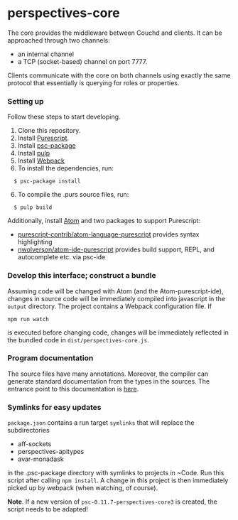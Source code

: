 perspectives-core
======================

The core provides the middleware between Couchd and clients. It can be approached through two channels:
* an internal channel
* a TCP (socket-based) channel on port 7777.

Clients communicate with the core on both channels using exactly the same protocol that essentially is querying for roles or properties.

### Setting up
Follow these steps to start developing.

1. Clone this repository.
2. Install [Purescript](http://www.purescript.org).
3. Install [psc-package](https://github.com/purescript/psc-package)
4. Install [pulp](https://github.com/purescript-contrib/pulp)
5. Install [Webpack](https://webpack.js.org/)
5. To install the dependencies, run:

```
  $ psc-package install
```

6. To compile the .purs source files, run:

```
  $ pulp build
```

Additionally, install [Atom](https://atom.io/) and two packages to support Purescript:
  * [purescript-contrib/atom-language-purescript](https://github.com/purescript-contrib/atom-language-purescript) provides syntax highlighting
  * [nwolverson/atom-ide-purescript](https://github.com/nwolverson/atom-ide-purescript) provides build support, REPL, and autocomplete etc. via psc-ide


### Develop this interface; construct a bundle
Assuming code will be changed with Atom (and the Atom-purescript-ide), changes in source code will be immediately compiled into javascript in the `output` directory. The project contains a Webpack configuration file. If

`npm run watch`

is executed before changing code, changes will be immediately reflected in the bundled code in `dist/perspectives-core.js`.

### Program documentation
The source files have many annotations. Moreover, the compiler can generate standard documentation from the types in the sources. The entrance point to this documentation is [here](generated-docs/Perspectives.Docu.Main.html#t:x).

### Symlinks for easy updates
`package.json` contains a run target `symlinks` that will replace the subdirectories
* aff-sockets
* perspectives-apitypes
* avar-monadask

in the .psc-package directory with symlinks to projects in ~Code. Run this script after calling `npm install`. A change in this project is then immediately picked up by webpack (when watching, of course).

**Note**. If a new version of `psc-0.11.7-perspectives-core3` is created, the script needs to be adapted!
